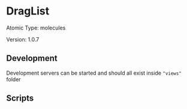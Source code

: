# DragList

Atomic Type: molecules

Version: 1.0.7

## Development

Development servers can be started and should all exist inside `"views"` folder

## Scripts
